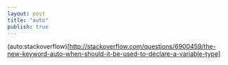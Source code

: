 ```yaml
---
layout: post
title: "auto"
publish: true
---
```


(auto:stackoverflow)[http://stackoverflow.com/questions/6900459/the-new-keyword-auto-when-should-it-be-used-to-declare-a-variable-type]
